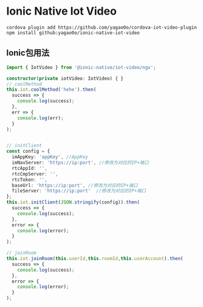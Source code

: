 
# Ionic Native Iot Video

    cordova plugin add https://github.com/yagao0o/cordova-iot-video-plugin
    npm install github:yagao0o/ionic-native-iot-video

## Ionic包用法

```Typescript
import { IotVideo } from '@ionic-native/iot-video/ngx';

constructor(private iotVideo: IotVideo) { }
// coolMethod
this.iot.coolMethod('hehe').then(
  success => {
    console.log(success);
  },
  err => {
    console.log(err);
  }
);


// initClient
const config = {
  imAppKey: 'appKey', //AppKey
  imNavServer: 'https://ip:port', //修改为对应的IP+端口
  rtcAppId: '',
  rtcCmpServer: '',
  rtcToken: '',
  baseUrl: 'https://ip:port', //修改为对应的IP+端口
  fileServer: 'https://ip:port'  //修改为对应的IP+端口
};
this.iot.initClient(JSON.stringify(config)).then(
  success => {
    console.log(success);
  },
  error => {
    console.log(error);
  }
);

// joinRoom
this.iot.joinRoom(this.userId,this.roomId,this.userAccount).then(
  success => {
    console.log(success);
  },
  error => {
    console.log(error);
  }
);
```